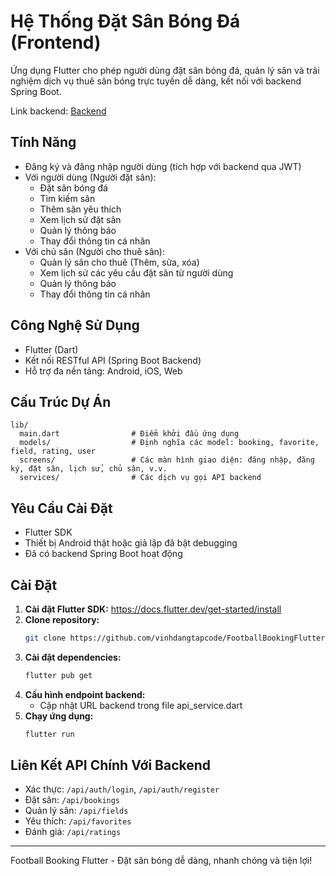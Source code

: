 # Hệ Thống Đặt Sân Bóng Đá (Frontend)
Ứng dụng Flutter cho phép người dùng đặt sân bóng đá, quản lý sân và trải nghiệm dịch vụ thuê sân bóng trực tuyến dễ dàng, kết nối với backend Spring Boot.

Link backend: [Backend](https://github.com/vinhdangtapcode/FootballBooking)

## Tính Năng
- Đăng ký và đăng nhập người dùng (tích hợp với backend qua JWT)
- Với người dùng (Người đặt sân):
  + Đặt sân bóng đá
  + Tìm kiếm sân
  + Thêm sân yêu thích
  + Xem lịch sử đặt sân
  + Quản lý thông báo
  + Thay đổi thông tin cá nhân
- Với chủ sân (Người cho thuê sân):
  + Quản lý sân cho thuê (Thêm, sửa, xóa)
  + Xem lịch sử các yêu cầu đặt sân từ người dùng
  + Quản lý thông báo
  + Thay đổi thông tin cá nhân

## Công Nghệ Sử Dụng
- Flutter (Dart)
- Kết nối RESTful API (Spring Boot Backend)
- Hỗ trợ đa nền tảng: Android, iOS, Web

## Cấu Trúc Dự Án
```
lib/
  main.dart                # Điểm khởi đầu ứng dụng
  models/                  # Định nghĩa các model: booking, favorite, field, rating, user
  screens/                 # Các màn hình giao diện: đăng nhập, đăng ký, đặt sân, lịch sử, chủ sân, v.v.
  services/                # Các dịch vụ gọi API backend
```

## Yêu Cầu Cài Đặt
- Flutter SDK
- Thiết bị Android thật hoặc giả lập đã bật debugging 
- Đã có backend Spring Boot hoạt động

## Cài Đặt
1. **Cài đặt Flutter SDK:** https://docs.flutter.dev/get-started/install
2. **Clone repository:**
   ```bash
   git clone https://github.com/vinhdangtapcode/FootballBookingFlutter.git
   ```
3. **Cài đặt dependencies:**
   ```bash
   flutter pub get
   ```
4. **Cấu hình endpoint backend:**
   - Cập nhật URL backend trong file api_service.dart 
5. **Chạy ứng dụng:**
   ```bash
   flutter run
   ```

## Liên Kết API Chính Với Backend
- Xác thực: `/api/auth/login`, `/api/auth/register`
- Đặt sân: `/api/bookings`
- Quản lý sân: `/api/fields`
- Yêu thích: `/api/favorites`
- Đánh giá: `/api/ratings`

---
Football Booking Flutter - Đặt sân bóng dễ dàng, nhanh chóng và tiện lợi!
